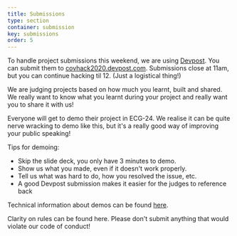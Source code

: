 ```yaml
---
title: Submissions
type: section
container: submission
key: submissions
order: 5
---
```

To handle project submissions this weekend, we are using [Devpost](https://covhack2020.devpost.com/). You can submit them to [covhack2020.devpost.com](https://covhack2020.devpost.com/). Submissions close at 11am, but you can continue hacking til 12. (Just a logistical thing!)

We are judging projects based on how much you learnt, built and shared. We really want to know what you learnt during your project and really want you to share it with us!

Everyone will get to demo their project in ECG-24. We realise it can be quite nerve wracking to demo like this, but it's a really good way of improving your public speaking!

Tips for demoing:

* Skip the slide deck, you only have 3 minutes to demo.
* Show us what you made, even if it doesn't work properly.
* Tell us what was hard to do, how you resolved the issue, etc.
* A good Devpost submission makes it easier for the judges to reference back

Technical information about demos can be found [here](https://will-russell.com/covhack2020).

Clarity on rules can be found here. Please don't submit anything that would violate our code of conduct!
